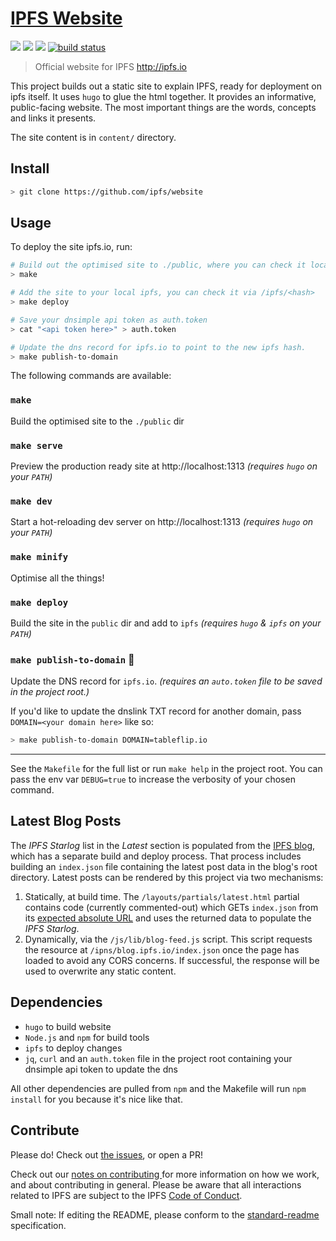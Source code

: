 # [IPFS Website](https://ipfs.io)

[![](https://img.shields.io/badge/made%20by-Protocol%20Labs-blue.svg?style=flat-square)](http://ipn.io)
[![](https://img.shields.io/badge/project-ipfs-blue.svg?style=flat-square)](http://github.com/ipfs/ipfs)
[![](https://img.shields.io/badge/standard--readme-OK-green.svg?style=flat-square)](https://github.com/RichardLitt/standard-readme)
[![build status](https://img.shields.io/circleci/project/github/ipfs/website/master.svg?style=flat-square)](https://circleci.com/gh/ipfs/website)

> Official website for IPFS http://ipfs.io

This project builds out a static site to explain IPFS, ready for deployment on ipfs itself. It uses `hugo` to glue the html together. It provides an informative, public-facing website. The most important things are the words, concepts and links it presents.

The site content is in `content/` directory.

## Install

```sh
> git clone https://github.com/ipfs/website
```

## Usage

To deploy the site ipfs.io, run:

```sh
# Build out the optimised site to ./public, where you can check it locally.
> make

# Add the site to your local ipfs, you can check it via /ipfs/<hash>
> make deploy

# Save your dnsimple api token as auth.token
> cat "<api token here>" > auth.token

# Update the dns record for ipfs.io to point to the new ipfs hash.
> make publish-to-domain
```

The following commands are available:

### `make`

Build the optimised site to the `./public` dir

### `make serve`

Preview the production ready site at http://localhost:1313 _(requires `hugo` on your `PATH`)_

### `make dev`

Start a hot-reloading dev server on http://localhost:1313 _(requires `hugo` on your `PATH`)_

### `make minify`

Optimise all the things!

### `make deploy`

Build the site in the `public` dir and add to `ipfs` _(requires `hugo` & `ipfs` on your `PATH`)_

### `make publish-to-domain` :rocket:

Update the DNS record for `ipfs.io`.  _(requires an `auto.token` file to be saved in the project root.)_

If you'd like to update the dnslink TXT record for another domain, pass `DOMAIN=<your domain here>` like so:

```sh
> make publish-to-domain DOMAIN=tableflip.io
```

---

See the `Makefile` for the full list or run `make help` in the project root. You can pass the env var `DEBUG=true` to increase the verbosity of your chosen command.

## Latest Blog Posts

The *IPFS Starlog* list in the *Latest* section is populated from the [IPFS
blog](https://github.com/ipfs/blog), which has a separate build and deploy
process.  That process includes building an `index.json` file containing the
latest post data in the blog's root directory.  Latest posts can be rendered by
this project via two mechanisms:

1. Statically, at build time.  The `/layouts/partials/latest.html` partial
   contains code (currently commented-out) which GETs `index.json` from its
   [expected absolute URL](https://blog.ipfs.io/index.json) and uses the
   returned data to populate the *IPFS Starlog*.
2. Dynamically, via the `/js/lib/blog-feed.js` script. This script requests the
   resource at `/ipns/blog.ipfs.io/index.json` once the page has loaded to
   avoid any CORS concerns.  If successful, the response will be used to
   overwrite any static content.

## Dependencies

- `hugo` to build website
- `Node.js` and `npm` for build tools
- `ipfs` to deploy changes
- `jq`, `curl` and an `auth.token` file in the project root containing your dnsimple api token to update the dns

All other dependencies are pulled from `npm` and the Makefile will run `npm install` for you because it's nice like that.

## Contribute

Please do! Check out [the issues](https://github.com/ipfs/website/issues), or open a PR!

Check out our [notes on contributing ](https://github.com/ipfs/js-ipfs#contribute) for more information on how we work, and about contributing in general. Please be aware that all interactions related to IPFS are subject to the IPFS [Code of Conduct](https://github.com/ipfs/community/blob/master/code-of-conduct.md).

Small note: If editing the README, please conform to the [standard-readme](https://github.com/RichardLitt/standard-readme) specification.
